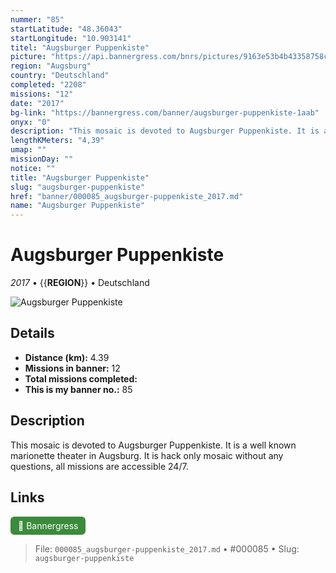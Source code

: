 ```yaml
---
nummer: "85"
startLatitude: "48.36043"
startLongitude: "10.903141"
titel: "Augsburger Puppenkiste"
picture: "https://api.bannergress.com/bnrs/pictures/9163e53b4b43358758c57fd17bd2724c"
region: "Augsburg"
country: "Deutschland"
completed: "2208"
missions: "12"
date: "2017"
bg-link: "https://bannergress.com/banner/augsburger-puppenkiste-1aab"
onyx: "0"
description: "This mosaic is devoted to Augsburger Puppenkiste. It is a well known marionette theater in Augsburg.  It is hack only mosaic without any questions, all missions are  accessible 24/7."
lengthKMeters: "4,39"
umap: ""
missionDay: ""
notice: ""
title: "Augsburger Puppenkiste"
slug: "augsburger-puppenkiste"
href: "banner/000085_augsburger-puppenkiste_2017.md"
name: "Augsburger Puppenkiste"
---
```

# Augsburger Puppenkiste

*2017* • {{__REGION__}} • Deutschland

![Augsburger Puppenkiste](https://api.bannergress.com/bnrs/pictures/9163e53b4b43358758c57fd17bd2724c)



## Details
- **Distance (km):** 4.39
- **Missions in banner:** 12
- **Total missions completed:** 
- **This is my banner no.:** 85



## Description
This mosaic is devoted to Augsburger Puppenkiste. It is a well known marionette theater in Augsburg.  It is hack only mosaic without any questions, all missions are  accessible 24/7.



## Links
<a href="https://bannergress.com/banner/augsburger-puppenkiste-1aab" target="_blank" style="display:inline-block;margin-right:8px;padding:6px 12px;background:#3c8b3c;color:#fff;text-decoration:none;border-radius:6px;">🔗 Bannergress</a>



> File: `000085_augsburger-puppenkiste_2017.md` • #000085 • Slug: `augsburger-puppenkiste`
